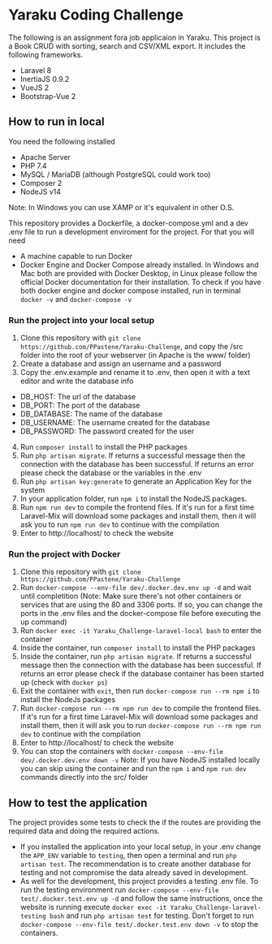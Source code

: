 # Yaraku Coding Challenge
The following  is an assignment fora job applicaion in Yaraku. This project is a Book CRUD with sorting, search and CSV/XML export. It includes the following frameworks.
- Laravel 8
- InertiaJS 0.9.2
- VueJS 2
- Bootstrap-Vue 2

## How to run in local
You need the following installed
- Apache Server
- PHP 7.4
- MySQL / MariaDB (although PostgreSQL could work too)
- Composer 2
- NodeJS v14

Note: In Windows you can use XAMP or it's equivalent in other O.S.

This repository provides a Dockerfile, a docker-compose.yml and a dev .env file to run a development enviroment for the project. For that you will need
- A machine capable to run Docker
- Docker Engine and Docker Compose already installed. In Windows and Mac both are provided with Docker Desktop, in Linux please follow the official Docker documentation for their installation. To check if you have both docker engine and docker compose installed, run in terminal
`docker -v` and `docker-compose -v`

### Run the project into your local setup
1. Clone this repository with `git clone https://github.com/PPastene/Yaraku-Challenge`, and copy the /src folder into the root of your webserver (in Apache is the www/ folder)
2. Create a database and assign an username and a password
3. Copy the .env.example and rename it to .env, then open it with a text editor and write the database info
- DB_HOST: The url of the database
- DB_PORT: The port of the database
- DB_DATABASE: The name of the database
- DB_USERNAME: The username created for the database
- DB_PASSWORD: The password created for the user
4. Run `composer install` to install the PHP packages
5. Run `php artisan migrate`. If returns a successful message then the connection with the database has been successful. If returns an error please check the database or the variables in the .env
6. Run `php artisan key:generate` to generate an Application Key for the system
7. In your application folder, run `npm i` to install the NodeJS packages.
8. Run `npm run dev` to compile the frontend files. If it's run for a first time Laravel-Mix will download some packages and install them, then it will ask you to run `npm run dev` to continue with the compilation
9. Enter to http://localhost/ to check the website

### Run the project with Docker
1. Clone this repository with `git clone https://github.com/PPastene/Yaraku-Challenge`
2. Run `docker-compose --env-file dev/.docker.dev.env up -d` and wait until completition (Note: Make sure there's not other containers or services that are using the 80 and 3306 ports. If so, you can change the ports in the .env files and the docker-compose file before executing the up command)
3. Run `docker exec -it Yaraku_Challenge-laravel-local bash` to enter the container
4. Inside the container, run `composer install` to install the PHP packages
5. Inside the container, run `php artisan migrate`. If returns a successful message then the connection with the database has been successful. If returns an error please check if the database container has been started up (check with `docker ps`)
6. Exit the container with `exit`, then run `docker-compose run --rm npm i` to install the NodeJs packages
7. Run `docker-compose run --rm npm run dev` to compile the frontend files. If it's run for a first time Laravel-Mix will download some packages and install them, then it will ask you to run `docker-compose run --rm npm run dev` to continue with the compilation
8. Enter to http://localhost/ to check the website
9. You can stop the containers with `docker-compose --env-file dev/.docker.dev.env down -v`
Note: If you have NodeJS installed locally you can skip using the container and run the `npm i` and `npm run dev` commands directly into the src/ folder

## How to test the application
The project provides some tests to check the if the routes are providing the required data and doing the required actions.

- If you installed the application into your local setup, in your .env change the `APP_ENV` variable to `testing`, then open a terminal and run `php artisan test`. The recommendation is to create another database for testing and not compromise the data already saved in development.
- As well for the development, this project  provides a testing .env file. To run the testing environment run `docker-compose --env-file test/.docker.test.env up -d` and follow the same instructions, once the website is running execute `docker exec -it Yaraku_Challenge-laravel-testing bash` and run `php artisan test` for testing. Don't forget to run  `docker-compose --env-file test/.docker.test.env down -v` to stop the containers.
